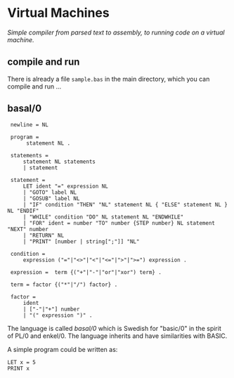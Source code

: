 # Virtual Machines

*Simple compiler from parsed text to assembly, to running code on a virtual machine.*


## compile and run

There is already a file `sample.bas` in the main directory, which you can compile and
run ...




## basal/0

```ebnf
 newline = NL

 program =
      statement NL .

 statements =
     statement NL statements
     | statement

 statement =
     LET ident "=" expression NL
     | "GOTO" label NL
     | "GOSUB" label NL
     | "IF" condition "THEN" "NL" statement NL { "ELSE" statement NL } NL "ENDIF"
     | "WHILE" condition "DO" NL statement NL "ENDWHILE"
     | "FOR" ident = number "TO" number {STEP number} NL statement "NEXT" number
     | "RETURN" NL
     | "PRINT" [number | string[";"]] "NL"

 condition =
     expression ("="|"<>"|"<"|"<="|">"|">=") expression .

 expression =  term {("+"|"-"|"or"|"xor") term} .

 term = factor {("*"|"/") factor} .

 factor =
     ident
     | ["-"|"+"] number
     | "(" expression ")" .
```

The language is called *basal/0* which is Swedish for "basic/0" in the spirit of PL/0
and enkel/0. The language inherits and have similarities with BASIC.

A simple program could be written as:

```basic
LET x = 5
PRINT x
```
